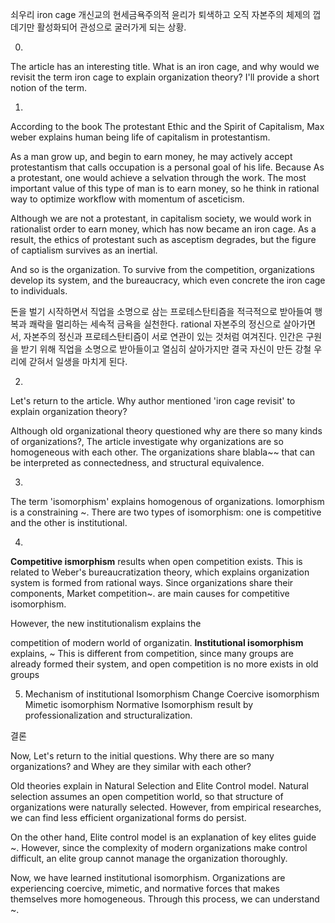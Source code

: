쇠우리 iron cage
개신교의 현세금욕주의적 윤리가 퇴색하고 오직 자본주의 체제의 껍데기만 활성화되어 관성으로 굴러가게 되는 상황. 

0. 
The article has an interesting title. What is an iron cage, and why would we revisit the term iron cage to explain organization theory? I'll provide a short notion of the term. 

1. 
According to the book The protestant Ethic and the Spirit of Capitalism, Max weber explains human being life of capitalism in protestantism.

As a man grow up, and begin to earn money, he may actively accept protestantism that calls occupation is a personal goal of his life. Because As a protestant, one would achieve a selvation through the work. The most important value of this type of man is to earn money, so he think in rational way to optimize workflow with momentum of asceticism. 

Although we are not a protestant, in capitalism society, we would work in rationalist order to earn money, which has now became an iron cage. As a result, the ethics of protestant such as asceptism degrades, but the figure of captialism survives as an inertial. 

And so is the organization. To survive from the competition, organizations develop its system, and the bureaucracy, which even concrete the iron cage to individuals. 

돈을 벌기 시작하면서 직업을 소명으로 삼는 프로테스탄티즘을 적극적으로 받아들여 행복과 쾌락을 멀리하는 세속적 금욕을 실천한다. rational 자본주의 정신으로 살아가면서, 자본주의 정신과 프로테스탄티즘이 서로 연관이 있는 것처럼 여겨진다. 인간은 구원을 받기 위해 직업을 소명으로 받아들이고 열심히 살아가지만 결국 자신이 만든 강철 우리에 갇혀서 일생을 마치게 된다. 

2. 
Let's return to the article. Why author mentioned 'iron cage revisit' to explain organization theory?

Although old organizational theory questioned why are there so many kinds of organizations?, 
The article investigate why organizations are so homogeneous with each other. 
The organizations share blabla~~ that can be interpreted as connectedness, and structural equivalence. 

3.
The term 'isomorphism' explains homogenous of organizations. 
Iomorphism is a constraining ~. 
There are two types of isomorphism: one is competitive and the other is institutional. 

4.
**Competitive ismorphism** results when open competition exists. 
This is related to Weber's bureaucratization theory, which explains organization system is formed from rational ways. 
Since organizations share their components, Market competition~. are main causes for competitive isomorphism. 

However, the new institutionalism explains the

competition of modern world of organizatin. 
**Institutional isomorphism** 
explains, ~
This is different from competition, since many groups are already formed their system, and open competition is no more exists in old groups


5. Mechanism of institutional Isomorphism Change
Coercive isomorphism
Mimetic isomorphism 
Normative Isomorphism result by professionalization and structuralization. 



결론 

Now, Let's return to the initial questions. 
Why there are so many organizations? and Whey are they similar with each other?

Old theories explain in Natural Selection and Elite Control model. 
Natural selection assumes an open competition world, so that structure of organizations were naturally selected. However, from empirical researches, we can find less efficient organizational forms do persist. 

On the other hand, Elite control model is an explanation of key elites guide ~. 
However, since the complexity of modern organizations make control difficult, an elite group cannot manage the organization thoroughly. 

Now, we have learned institutional isomorphism. 
Organizations are experiencing coercive, mimetic, and normative forces that makes themselves more homogeneous. 
Through this process, we can understand ~. 
